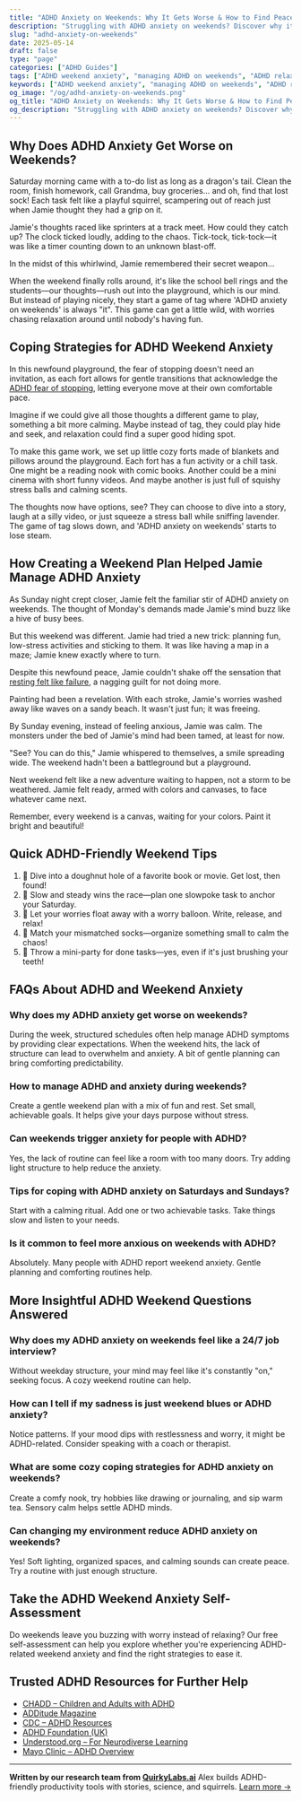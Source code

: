 ```yaml
---
title: "ADHD Anxiety on Weekends: Why It Gets Worse & How to Find Peace"
description: "Struggling with ADHD anxiety on weekends? Discover why it spikes and practical ways to manage it. Get calm, structure, and joy back into your weekends."
slug: "adhd-anxiety-on-weekends"
date: 2025-05-14
draft: false
type: "page"
categories: ["ADHD Guides"]
tags: ["ADHD weekend anxiety", "managing ADHD on weekends", "ADHD relaxation techniques", "coping with ADHD chaos", "ADHD playful coping strategies", "dealing with ADHD impulsivity", "ADHD and weekend productivity"]
keywords: ["ADHD weekend anxiety", "managing ADHD on weekends", "ADHD relaxation techniques", "coping with ADHD chaos", "ADHD playful coping strategies", "dealing with ADHD impulsivity", "ADHD and weekend productivity"]
og_image: "/og/adhd-anxiety-on-weekends.png"
og_title: "ADHD Anxiety on Weekends: Why It Gets Worse & How to Find Peace"
og_description: "Struggling with ADHD anxiety on weekends? Discover why it spikes and practical ways to manage it. Get calm, structure, and joy back into your weekends."
---
```


## Why Does ADHD Anxiety Get Worse on Weekends?

Saturday morning came with a to-do list as long as a dragon's tail. Clean the room, finish homework, call Grandma, buy groceries... and oh, find that lost sock! Each task felt like a playful squirrel, scampering out of reach just when Jamie thought they had a grip on it.

Jamie's thoughts raced like sprinters at a track meet. How could they catch up? The clock ticked loudly, adding to the chaos. Tick-tock, tick-tock—it was like a timer counting down to an unknown blast-off.

In the midst of this whirlwind, Jamie remembered their secret weapon...

When the weekend finally rolls around, it's like the school bell rings and the students—our thoughts—rush out into the playground, which is our mind. But instead of playing nicely, they start a game of tag where 'ADHD anxiety on weekends' is always "it". This game can get a little wild, with worries chasing relaxation around until nobody's having fun.

## Coping Strategies for ADHD Weekend Anxiety

In this newfound playground, the fear of stopping doesn't need an invitation, as each fort allows for gentle transitions that acknowledge the [ADHD fear of stopping](/pages/adhd-fear-of-stopping/), letting everyone move at their own comfortable pace.

Imagine if we could give all those thoughts a different game to play, something a bit more calming. Maybe instead of tag, they could play hide and seek, and relaxation could find a super good hiding spot.

To make this game work, we set up little cozy forts made of blankets and pillows around the playground. Each fort has a fun activity or a chill task. One might be a reading nook with comic books. Another could be a mini cinema with short funny videos. And maybe another is just full of squishy stress balls and calming scents.

The thoughts now have options, see? They can choose to dive into a story, laugh at a silly video, or just squeeze a stress ball while sniffing lavender. The game of tag slows down, and 'ADHD anxiety on weekends' starts to lose steam.

## How Creating a Weekend Plan Helped Jamie Manage ADHD Anxiety

As Sunday night crept closer, Jamie felt the familiar stir of ADHD anxiety on weekends. The thought of Monday's demands made Jamie's mind buzz like a hive of busy bees.

But this weekend was different. Jamie had tried a new trick: planning fun, low-stress activities and sticking to them. It was like having a map in a maze; Jamie knew exactly where to turn.

Despite this newfound peace, Jamie couldn't shake off the sensation that [resting felt like failure](/pages/adhd-rest-feels-like-failure/), a nagging guilt for not doing more.

Painting had been a revelation. With each stroke, Jamie's worries washed away like waves on a sandy beach. It wasn't just fun; it was freeing.

By Sunday evening, instead of feeling anxious, Jamie was calm. The monsters under the bed of Jamie's mind had been tamed, at least for now.

"See? You can do this," Jamie whispered to themselves, a smile spreading wide. The weekend hadn't been a battleground but a playground.

Next weekend felt like a new adventure waiting to happen, not a storm to be weathered. Jamie felt ready, armed with colors and canvases, to face whatever came next.

Remember, every weekend is a canvas, waiting for your colors. Paint it bright and beautiful!

## Quick ADHD-Friendly Weekend Tips

1. 🍩 Dive into a doughnut hole of a favorite book or movie. Get lost, then found!
2. 🐢 Slow and steady wins the race—plan one slowpoke task to anchor your Saturday.
3. 🎈 Let your worries float away with a worry balloon. Write, release, and relax!
4. 🥦 Match your mismatched socks—organize something small to calm the chaos!
5. 🎉 Throw a mini-party for done tasks—yes, even if it's just brushing your teeth!

## FAQs About ADHD and Weekend Anxiety

### Why does my ADHD anxiety get worse on weekends?

During the week, structured schedules often help manage ADHD symptoms by providing clear expectations. When the weekend hits, the lack of structure can lead to overwhelm and anxiety. A bit of gentle planning can bring comforting predictability.

### How to manage ADHD and anxiety during weekends?

Create a gentle weekend plan with a mix of fun and rest. Set small, achievable goals. It helps give your days purpose without stress.

### Can weekends trigger anxiety for people with ADHD?

Yes, the lack of routine can feel like a room with too many doors. Try adding light structure to help reduce the anxiety.

### Tips for coping with ADHD anxiety on Saturdays and Sundays?

Start with a calming ritual. Add one or two achievable tasks. Take things slow and listen to your needs.

### Is it common to feel more anxious on weekends with ADHD?

Absolutely. Many people with ADHD report weekend anxiety. Gentle planning and comforting routines help.

## More Insightful ADHD Weekend Questions Answered

### Why does my ADHD anxiety on weekends feel like a 24/7 job interview?

Without weekday structure, your mind may feel like it's constantly "on," seeking focus. A cozy weekend routine can help.

### How can I tell if my sadness is just weekend blues or ADHD anxiety?

Notice patterns. If your mood dips with restlessness and worry, it might be ADHD-related. Consider speaking with a coach or therapist.

### What are some cozy coping strategies for ADHD anxiety on weekends?

Create a comfy nook, try hobbies like drawing or journaling, and sip warm tea. Sensory calm helps settle ADHD minds.

### Can changing my environment reduce ADHD anxiety on weekends?

Yes! Soft lighting, organized spaces, and calming sounds can create peace. Try a routine with just enough structure.

## Take the ADHD Weekend Anxiety Self-Assessment

Do weekends leave you buzzing with worry instead of relaxing? Our free self-assessment can help you explore whether you're experiencing ADHD-related weekend anxiety and find the right strategies to ease it.

## Trusted ADHD Resources for Further Help

* [CHADD – Children and Adults with ADHD](https://chadd.org)
* [ADDitude Magazine](https://www.additudemag.com)
* [CDC – ADHD Resources](https://www.cdc.gov/ncbddd/adhd)
* [ADHD Foundation (UK)](https://www.adhdfoundation.org.uk)
* [Understood.org – For Neurodiverse Learning](https://www.understood.org)
* [Mayo Clinic – ADHD Overview](https://www.mayoclinic.org/diseases-conditions/adhd)

---

**Written by our research team from [QuirkyLabs.ai](https://quirkylabs.ai)**
Alex builds ADHD-friendly productivity tools with stories, science, and squirrels.
[Learn more →](https://quirkylabs.ai)

<script type="application/ld+json">
{
  "@context": "https://schema.org",
  "@type": "FAQPage",
  "mainEntity": [
    {
      "@type": "Question",
      "name": "Why does my ADHD anxiety get worse on weekends?",
      "acceptedAnswer": {
        "@type": "Answer",
        "text": "During the week, structured schedules help manage ADHD symptoms. On weekends, the lack of routine can lead to overwhelm and anxiety. Gentle planning adds predictability."
      }
    },
    {
      "@type": "Question",
      "name": "How to manage ADHD and anxiety during weekends?",
      "acceptedAnswer": {
        "@type": "Answer",
        "text": "Create a gentle plan with fun and rest. Set small, achievable goals to add purpose without stress."
      }
    },
    {
      "@type": "Question",
      "name": "Can weekends trigger anxiety for people with ADHD?",
      "acceptedAnswer": {
        "@type": "Answer",
        "text": "Yes. The lack of structure can feel overwhelming. Adding light planning helps reduce weekend anxiety."
      }
    },
    {
      "@type": "Question",
      "name": "Tips for coping with ADHD anxiety on Saturdays and Sundays?",
      "acceptedAnswer": {
        "@type": "Answer",
        "text": "Start with a calming ritual, add a few achievable tasks, and listen to your needs. Take it slow."
      }
    },
    {
      "@type": "Question",
      "name": "Is it common to feel more anxious on weekends with ADHD?",
      "acceptedAnswer": {
        "@type": "Answer",
        "text": "Absolutely. Many with ADHD feel this way. Gentle routines and cozy planning help ease anxiety."
      }
    }
  ]
}
</script>

<script type="application/ld+json">
{
  "@context": "https://schema.org",
  "@type": "Article",
  "author": {
    "@type": "Person",
    "name": "QuirkyLabs",
    "url": "https://quirkylabs.ai/about"
  },
  "headline": "ADHD Anxiety on Weekends: Why It Gets Worse & How to Find Peace",
  "mainEntityOfPage": "https://blog.quirkylabs.ai/pages/adhd-anxiety-on-weekends/",
  "datePublished": "2025-05-03"
}
</script>

<script type="application/ld+json">
{
  "@context": "https://schema.org",
  "@type": "BreadcrumbList",
  "itemListElement": [
    {
      "@type": "ListItem",
      "position": 1,
      "name": "Home",
      "item": "https://quirkylabs.ai/"
    },
    {
      "@type": "ListItem",
      "position": 2,
      "name": "Blog",
      "item": "https://blog.quirkylabs.ai/"
    },
    {
      "@type": "ListItem",
      "position": 3,
      "name": "ADHD Anxiety on Weekends: Why It Gets Worse & How to Find Peace",
      "item": "https://blog.quirkylabs.ai/pages/adhd-anxiety-on-weekends/"
    }
  ]
}
</script>
